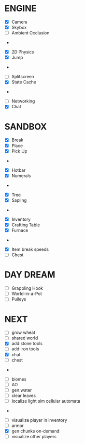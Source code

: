 # ENGINE
 *  [x] Camera
 *  [x] Skybox
 *  [ ] Ambient Occlusion
 *
 *  [x] 2D Physics
 *  [x] Jump
 *
 *  [ ] Splitscreen
 *  [x] State Cache
 * 
 *  [ ] Networking
 *  [x] Chat

# SANDBOX
 *  [x] Break
 *  [x] Place
 *  [x] Pick Up
 *
 *  [x] Hotbar
 *  [x] Numerals
 *
 *  [x] Tree
 *  [x] Sapling
 *
 *  [x] Inventory
 *  [x] Crafting Table
 *  [x] Furnace
 *
 *  [x] Item break speeds
 *  [ ] Chest

# DAY DREAM
 *  [ ] Grappling Hook
 *  [ ] World-in-a-Pot
 *  [ ] Pulleys

# NEXT
 * [ ] grow wheat
 * [ ] shared world
 * [x] add stone tools
 * [ ] add iron tools
 * [x] chat
 * [ ] chest
 *
 * [ ] biomes
 * [ ] AO
 * [ ] gen water
 * [ ] clear leaves
 * [ ] localize light sim cellular automata
 *
 * [ ] visualize player in inventory
 * [ ] armor
 * [x] gen chunks on-demand
 * [ ] visualize other players
